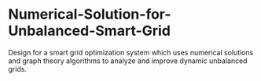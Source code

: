 # Numerical-Solution-for-Unbalanced-Smart-Grid
Design for a smart grid optimization system which uses numerical solutions and graph theory algorithms to analyze and improve dynamic unbalanced grids.
